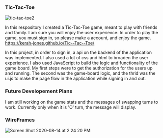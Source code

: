 ### Tic-Tac-Toe
![tic-tac-toe2](https://user-images.githubusercontent.com/65182743/90281232-44164100-de3a-11ea-93be-b60cb3c2d67b.png)

In this respository I created a Tic-Tac-Toe game, meant to play with friends and family. I am sure you will enjoy the user experience. In order to play the game, you must sign in, so please make a account, and enjoy the game.
https://kerah-jones.github.io/Tic--Tac--Toe/

In this project, in order to sign in, a api on the backend of the application was implemented. I also used a lot of css and html to broaden the user experience. I also used JavaScript to build the logic and functionality of the game board. My first steps were to get the authorization for the users up and running. The second was the game-board logic, and the thrid was the ui.js to make the page flow in the application while signing in and out.

### Future Developement Plans
I am still working on the game stats and the messages of swapping turns to work. Currently only when it is 'O' turn, the message will display. 

### WireFrames
![Screen Shot 2020-08-14 at 2 24 20 PM](https://user-images.githubusercontent.com/65182743/90281097-07e2e080-de3a-11ea-98b7-094b3d48efc6.png)
